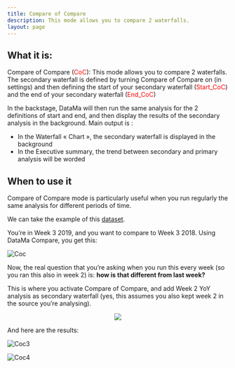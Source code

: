 ```yaml
---
title: Compare of Compare
description: This mode allows you to compare 2 waterfalls.
layout: page
---
```


## What it is:

Compare of Compare (<span style="color:red">CoC</span>): This mode allows you to compare 2 waterfalls.
The secondary waterfall is defined by turning Compare of Compare on (in settings) and then defining the start of your secondary waterfall (<span style="color:red">Start_CoC</span>) and the end of your secondary waterfall (<span style="color:red">End_CoC</span>)



In the backstage, DataMa will then run the same analysis for the 2 definitions of start and end, and then display the results of the secondary analysis in the background. Main output is :

* In the Waterfall « Chart », the secondary waterfall is displayed in the background
* In the Executive summary, the trend between secondary and primary analysis will be worded

## When to use it

Compare of Compare mode is particularly useful when you run regularly the same analysis for different periods of time.

We can take the example of this [dataset](https://docs.google.com/spreadsheets/d/1srtMlrShuK28z-ryDbn8dzpuaGJs_cXO5BLVT4Zyy7w/edit#gid=1243203565).

You’re in Week 3 2019, and you want to compare to Week 3 2018. Using DataMa Compare, you get this:

![Coc]({{site.url}}/{{site.baseurl}}/core_app/old/compare/web_application/menu/images/Fist-step.jpg)

Now, the real question that you’re asking when you run this every week (so you ran this also in week 2) is: **how is that different from last week?**

This is where you activate Compare of Compare, and add Week 2 YoY analysis as secondary waterfall (yes, this assumes you also kept week 2 in the source you’re analysing).

<center><img src="{{site.url}}/{{site.baseurl}}/core_app/old/compare/web_application/menu/images/CompareOfCompare-300x222.jpg"/></center>

And here are the results:

![Coc3]({{site.url}}/{{site.baseurl}}/core_app/old/compare/web_application/menu/images/Exec-sum-CoC.jpg)

![Coc4]({{site.url}}/{{site.baseurl}}/core_app/old/compare/web_application/menu/images/Waterfall-CoC.jpg)
